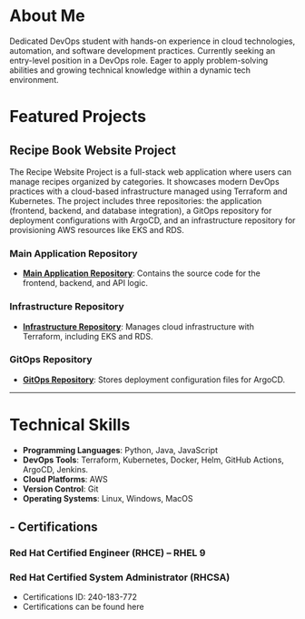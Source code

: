 # **About Me**

Dedicated DevOps student with hands-on experience in cloud technologies, automation, and software
development practices. Currently seeking an entry-level position in a DevOps role.
Eager to apply problem-solving abilities and growing technical knowledge within a dynamic tech
environment.

# **Featured Projects**

## **Recipe Book Website Project**

The Recipe Website Project is a full-stack web application where users can manage recipes organized by categories. It showcases modern DevOps practices with a cloud-based infrastructure managed using Terraform and Kubernetes. The project includes three repositories: the application (frontend, backend, and database integration), a GitOps repository for deployment configurations with ArgoCD, and an infrastructure repository for provisioning AWS resources like EKS and RDS.

### **Main Application Repository**
- **[Main Application Repository](main-app-repo-link)**: Contains the source code for the frontend, backend, and API logic.

### **Infrastructure Repository**
- **[Infrastructure Repository](infra-repo-link)**: Manages cloud infrastructure with Terraform, including EKS and RDS.

### **GitOps Repository**
- **[GitOps Repository](gitops-repo-link)**: Stores deployment configuration files for ArgoCD.

---


# **Technical Skills**

- **Programming Languages**: Python, Java,  JavaScript
- **DevOps Tools**: Terraform, Kubernetes, Docker, Helm, GitHub Actions, ArgoCD, Jenkins.
- **Cloud Platforms**: AWS
- **Version Control**: Git
- **Operating Systems**: Linux, Windows, MacOS
  
## - **Certifications**

### Red Hat Certified Engineer (RHCE) – RHEL 9
### Red Hat Certified System Administrator (RHCSA)
- Certifications ID: 240-183-772
- Certifications can be found here

